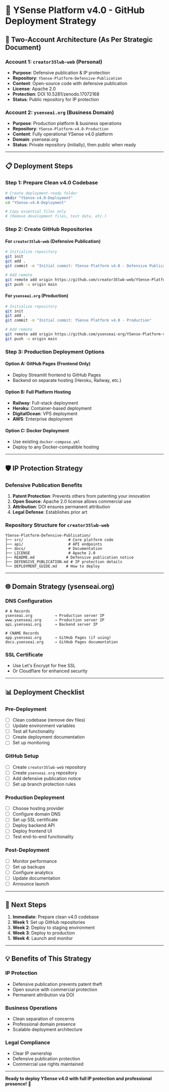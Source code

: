 # 🚀 YSense Platform v4.0 - GitHub Deployment Strategy

## 🎯 **Two-Account Architecture (As Per Strategic Document)**

### **Account 1: `creator35lwb-web` (Personal)**
- **Purpose**: Defensive publication & IP protection
- **Repository**: `YSense-Platform-Defensive-Publication`
- **Content**: Open-source code with defensive publication
- **License**: Apache 2.0
- **Protection**: DOI 10.5281/zenodo.17072168
- **Status**: Public repository for IP protection

### **Account 2: `ysenseai.org` (Business Domain)**
- **Purpose**: Production platform & business operations
- **Repository**: `YSense-Platform-v4.0-Production`
- **Content**: Fully operational YSense v4.0 platform
- **Domain**: ysenseai.org
- **Status**: Private repository (initially), then public when ready

---

## 📋 **Deployment Steps**

### **Step 1: Prepare Clean v4.0 Codebase**
```bash
# Create deployment-ready folder
mkdir "YSense-v4.0-Deployment"
cd "YSense-v4.0-Deployment"

# Copy essential files only
# (Remove development files, test data, etc.)
```

### **Step 2: Create GitHub Repositories**

#### **For `creator35lwb-web` (Defensive Publication)**
```bash
# Initialize repository
git init
git add .
git commit -m "Initial commit: YSense Platform v4.0 - Defensive Publication"

# Add remote
git remote add origin https://github.com/creator35lwb-web/YSense-Platform-Defensive-Publication.git
git push -u origin main
```

#### **For `ysenseai.org` (Production)**
```bash
# Initialize repository
git init
git add .
git commit -m "Initial commit: YSense Platform v4.0 - Production"

# Add remote
git remote add origin https://github.com/ysenseai-org/YSense-Platform-v4.0-Production.git
git push -u origin main
```

### **Step 3: Production Deployment Options**

#### **Option A: GitHub Pages (Frontend Only)**
- Deploy Streamlit frontend to GitHub Pages
- Backend on separate hosting (Heroku, Railway, etc.)

#### **Option B: Full Platform Hosting**
- **Railway**: Full-stack deployment
- **Heroku**: Container-based deployment
- **DigitalOcean**: VPS deployment
- **AWS**: Enterprise deployment

#### **Option C: Docker Deployment**
- Use existing `docker-compose.yml`
- Deploy to any Docker-compatible hosting

---

## 🛡️ **IP Protection Strategy**

### **Defensive Publication Benefits**
1. **Patent Protection**: Prevents others from patenting your innovation
2. **Open Source**: Apache 2.0 license allows commercial use
3. **Attribution**: DOI ensures permanent attribution
4. **Legal Defense**: Establishes prior art

### **Repository Structure for `creator35lwb-web`**
```
YSense-Platform-Defensive-Publication/
├── src/                    # Core platform code
├── api/                    # API endpoints
├── docs/                   # Documentation
├── LICENSE                 # Apache 2.0
├── README.md              # Defensive publication notice
├── DEFENSIVE_PUBLICATION.md # IP protection details
└── DEPLOYMENT_GUIDE.md    # How to deploy
```

---

## 🌐 **Domain Strategy (ysenseai.org)**

### **DNS Configuration**
```
# A Records
ysenseai.org          → Production server IP
www.ysenseai.org      → Production server IP
api.ysenseai.org      → Backend server IP

# CNAME Records
app.ysenseai.org      → GitHub Pages (if using)
docs.ysenseai.org     → GitHub Pages documentation
```

### **SSL Certificate**
- Use Let's Encrypt for free SSL
- Or Cloudflare for enhanced security

---

## 📊 **Deployment Checklist**

### **Pre-Deployment**
- [ ] Clean codebase (remove dev files)
- [ ] Update environment variables
- [ ] Test all functionality
- [ ] Create deployment documentation
- [ ] Set up monitoring

### **GitHub Setup**
- [ ] Create `creator35lwb-web` repository
- [ ] Create `ysenseai.org` repository
- [ ] Add defensive publication notice
- [ ] Set up branch protection rules

### **Production Deployment**
- [ ] Choose hosting provider
- [ ] Configure domain DNS
- [ ] Set up SSL certificate
- [ ] Deploy backend API
- [ ] Deploy frontend UI
- [ ] Test end-to-end functionality

### **Post-Deployment**
- [ ] Monitor performance
- [ ] Set up backups
- [ ] Configure analytics
- [ ] Update documentation
- [ ] Announce launch

---

## 🎯 **Next Steps**

1. **Immediate**: Prepare clean v4.0 codebase
2. **Week 1**: Set up GitHub repositories
3. **Week 2**: Deploy to staging environment
4. **Week 3**: Deploy to production
5. **Week 4**: Launch and monitor

---

## 💡 **Benefits of This Strategy**

### **IP Protection**
- Defensive publication prevents patent theft
- Open source with commercial protection
- Permanent attribution via DOI

### **Business Operations**
- Clean separation of concerns
- Professional domain presence
- Scalable deployment architecture

### **Legal Compliance**
- Clear IP ownership
- Defensive publication protection
- Commercial use rights maintained

---

**Ready to deploy YSense v4.0 with full IP protection and professional presence!** 🚀


